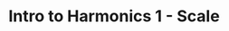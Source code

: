---
layout: article
title: "Intro to Harmonics 1 - Scale"
category: "Music"
tags: "Harmonics"
key: 250309-harmonics-basic
---
